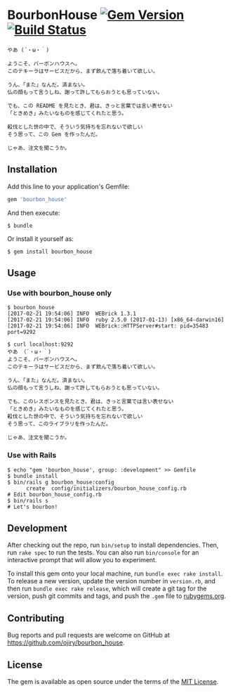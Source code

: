 # BourbonHouse [![Gem Version](https://badge.fury.io/rb/bourbon_house.svg)](https://badge.fury.io/rb/bourbon_house) [![Build Status](https://travis-ci.org/ojiry/bourbon_house.svg?branch=master)](https://travis-ci.org/ojiry/bourbon_house)

```
やあ (´・ω・｀)

ようこそ、バーボンハウスへ。
このテキーラはサービスだから、まず飲んで落ち着いて欲しい。

うん、「また」なんだ。済まない。
仏の顔もって言うしね、謝って許してもらおうとも思っていない。

でも、この README を見たとき、君は、きっと言葉では言い表せない
「ときめき」みたいなものを感じてくれたと思う。

殺伐とした世の中で、そういう気持ちを忘れないで欲しい
そう思って、この Gem を作ったんだ。

じゃあ、注文を聞こうか。
```

## Installation

Add this line to your application's Gemfile:

```ruby
gem 'bourbon_house'
```

And then execute:

    $ bundle

Or install it yourself as:

    $ gem install bourbon_house

## Usage

### Use with bourbon_house only

```
$ bourbon_house
[2017-02-21 19:54:06] INFO  WEBrick 1.3.1
[2017-02-21 19:54:06] INFO  ruby 2.5.0 (2017-01-13) [x86_64-darwin16]
[2017-02-21 19:54:06] INFO  WEBrick::HTTPServer#start: pid=35483 port=9292

$ curl localhost:9292
やあ （´・ω・｀)
ようこそ、バーボンハウスへ。
このテキーラはサービスだから、まず飲んで落ち着いて欲しい。

うん、「また」なんだ。済まない。
仏の顔もって言うしね、謝って許してもらおうとも思っていない。

でも、このレスポンスを見たとき、君は、きっと言葉では言い表せない
「ときめき」みたいなものを感じてくれたと思う。
殺伐とした世の中で、そういう気持ちを忘れないで欲しい
そう思って、このライブラリを作ったんだ。

じゃあ、注文を聞こうか。
```

### Use with Rails

```
$ echo "gem 'bourbon_house', group: :development" >> Gemfile
$ bundle install
$ bin/rails g bourbon_house:config
      create  config/initializers/bourbon_house_config.rb
# Edit bourbon_house_config.rb
$ bin/rails s
# Let's bourbon!
```

## Development

After checking out the repo, run `bin/setup` to install dependencies. Then, run `rake spec` to run the tests. You can also run `bin/console` for an interactive prompt that will allow you to experiment.

To install this gem onto your local machine, run `bundle exec rake install`. To release a new version, update the version number in `version.rb`, and then run `bundle exec rake release`, which will create a git tag for the version, push git commits and tags, and push the `.gem` file to [rubygems.org](https://rubygems.org).

## Contributing

Bug reports and pull requests are welcome on GitHub at https://github.com/ojiry/bourbon_house.


## License

The gem is available as open source under the terms of the [MIT License](http://opensource.org/licenses/MIT).
